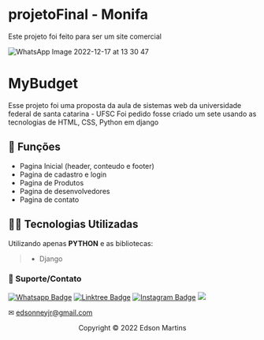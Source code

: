 # projetoFinal - Monifa


Este projeto foi feito para ser um site comercial


![WhatsApp Image 2022-12-17 at 13 30 47](https://user-images.githubusercontent.com/93664169/208251987-37c2dc45-351b-4609-88d4-36b4c6a7408d.jpeg)


# MyBudget

Esse projeto foi uma proposta da aula de sistemas web da universidade federal de santa catarina - UFSC
Foi pedido fosse criado um sete usando as tecnologias de HTML, CSS, Python em django 

## 🔧 Funções

- Pagina Inicial (header, conteudo e footer) 
- Pagina de cadastro e login 
- Pagina de Produtos  
- Pagina de desenvolvedores 
- Pagina de contato


## 👨‍💻 Tecnologias Utilizadas

Utilizando apenas **PYTHON** e as bibliotecas:
> - Django
 

### 🤝 Suporte/Contato


[![Whatsapp Badge](https://img.shields.io/badge/WhatsApp-25D366?style=for-the-badge&logo=whatsapp&logoColor=white)](https://wa.me/554899377583)
[![Linktree Badge](https://img.shields.io/badge/linktree-39E09B?style=for-the-badge&logo=linktree&logoColor=white)](https://linktr.ee/edsonnmj)
[![Instagram Badge](https://img.shields.io/badge/Instagram-E4405F?style=for-the-badge&logo=instagram&logoColor=white)](https://www.instagram.com/edson_ney10/?hl=pt-br)
  <a href="https://www.linkedin.com/in/edson-martins-183395210/" target="_blank"><img src="https://img.shields.io/badge/-LinkedIn-%230077B5?style=for-the-badge&logo=linkedin&logoColor=white" target="_blank"></a>  

✉ edsonneyjr@gmail.com


<p align="center">Copyright © 2022 Edson Martins</p>
